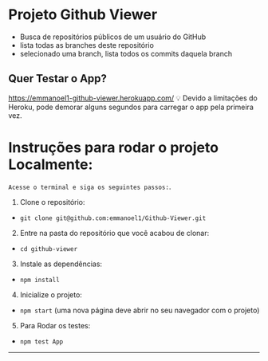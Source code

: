 # Projeto Github Viewer
* Busca de repositórios públicos de um usuário do GitHub
* lista todas as branches deste repositório
* selecionado uma branch, lista todos os commits daquela branch

## Quer Testar o App?
https://emmanoel1-github-viewer.herokuapp.com/
💡 Devido a limitações do Heroku, pode demorar alguns segundos para carregar o app pela primeira vez.

# Instruções para rodar o projeto Localmente:

`Acesse o terminal e siga os seguintes passos:`.

1. Clone o repositório:

  * `git clone git@github.com:emmanoel1/Github-Viewer.git`
  
2. Entre na pasta do repositório que você acabou de clonar:

  * `cd github-viewer`

3. Instale as dependências:

  * `npm install`

4. Inicialize o projeto:

  * `npm start` (uma nova página deve abrir no seu navegador com o projeto)

5. Para Rodar os testes:

  * `npm test App`

---
